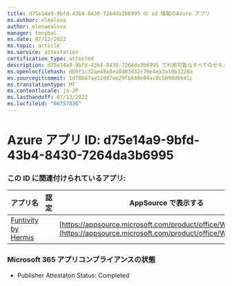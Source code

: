 ```yaml
---
title: d75e14a9-9bfd-43b4-8430-7264da3b6995 の id 情報のAzure アプリ
ms.author: elmalova
author: elenamalova
manager: tonybal
ms.date: 07/12/2022
ms.topic: article
ms.service: attestation
certification_type: attested
description: d75e14a9-9bfd-43b4-8430-7264da3b6995 で利用可能なすべてのセキュリティとコンプライアンス情報。
ms.openlocfilehash: db9f1c32ae48a8ea0403d32c70e4ea3a19b3228a
ms.sourcegitcommit: 1d78b47ae32dd7ee29fb848e04ac0c5090d6b41c
ms.translationtype: MT
ms.contentlocale: ja-JP
ms.lasthandoff: 07/13/2022
ms.locfileid: "66757836"
---
```

# <a name="azure-app-id-d75e14a9-9bfd-43b4-8430-7264da3b6995"></a>Azure アプリ ID: d75e14a9-9bfd-43b4-8430-7264da3b6995


### <a name="apps-associated-with-this-id"></a>この ID に関連付けられているアプリ:
| **アプリ名** | **認定** | **AppSource で表示する** |
|--------------|---------------|-----------------------|
| [Funtivity by Hermis](../forward/WA200004244.md) |  | [https://appsource.microsoft.com/product/office/WA200004244](https://appsource.microsoft.com/product/office/WA200004244) |

### <a name="microsoft-365-app-compliance-status"></a>Microsoft 365 アプリコンプライアンスの状態
- Publisher Attestaton Status: Completed
